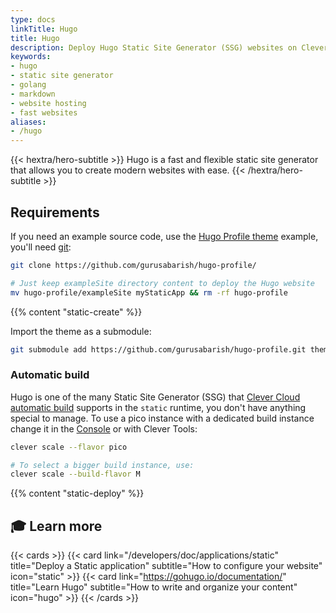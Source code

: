 ```yaml
---
type: docs
linkTitle: Hugo
title: Hugo
description: Deploy Hugo Static Site Generator (SSG) websites on Clever Cloud with step-by-step tutorial and configuration guide
keywords:
- hugo
- static site generator
- golang
- markdown
- website hosting
- fast websites
aliases:
- /hugo
---
```


{{< hextra/hero-subtitle >}}
  Hugo is a fast and flexible static site generator that allows you to create modern websites with ease.
{{< /hextra/hero-subtitle >}}

## Requirements

If you need an example source code, use the [Hugo Profile theme](https://github.com/gurusabarish/hugo-profile) example, you'll need [git](https://git-scm.com/book/en/v2/Getting-Started-Installing-Git):

```bash
git clone https://github.com/gurusabarish/hugo-profile/

# Just keep exampleSite directory content to deploy the Hugo website
mv hugo-profile/exampleSite myStaticApp && rm -rf hugo-profile
```

{{% content "static-create" %}}

Import the theme as a submodule:

```bash
git submodule add https://github.com/gurusabarish/hugo-profile.git themes/hugo-profile
```

### Automatic build

Hugo is one of the many Static Site Generator (SSG) that [Clever Cloud automatic build](/developers/doc/applications/static/#static-site-generators-ssg-auto-build) supports in the `static` runtime, you don't have anything special to manage. To use a pico instance with a dedicated build instance change it in the [Console](https://console.clever-cloud.com) or with Clever Tools:

```bash
clever scale --flavor pico

# To select a bigger build instance, use:
clever scale --build-flavor M
```

{{% content "static-deploy" %}}

## 🎓 Learn more

{{< cards >}}
  {{< card link="/developers/doc/applications/static" title="Deploy a Static application" subtitle="How to configure your website" icon="static" >}}
  {{< card link="https://gohugo.io/documentation/" title="Learn Hugo" subtitle="How to write and organize your content" icon="hugo" >}}
{{< /cards >}}
